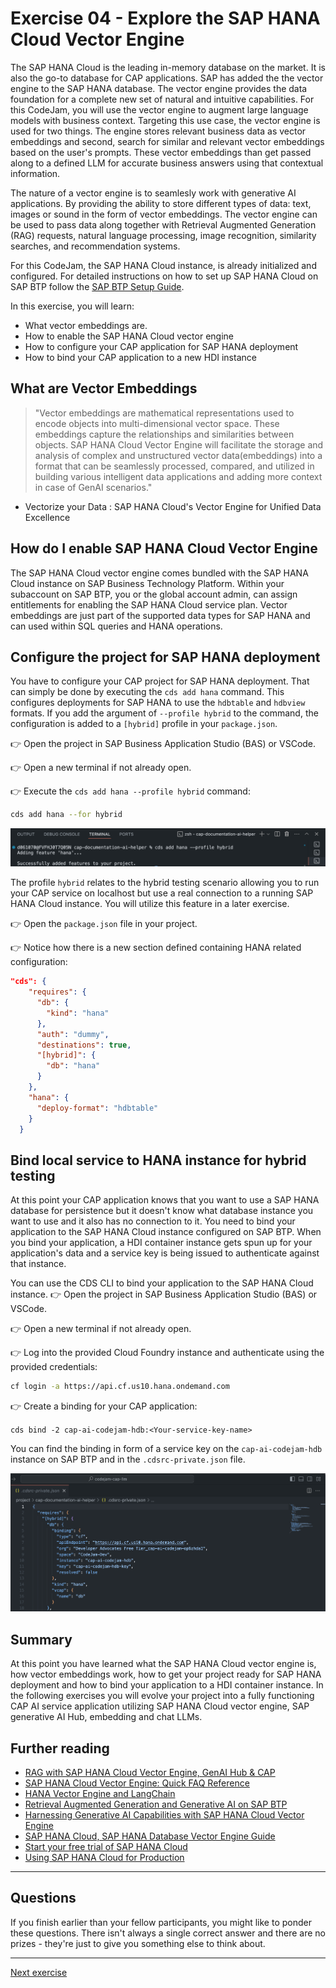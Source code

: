 # Exercise 04 - Explore the SAP HANA Cloud Vector Engine

The SAP HANA Cloud is the leading in-memory database on the market. It is also the go-to database for CAP applications. SAP has added the the vector engine to the SAP HANA database. The vector engine provides the data foundation for a complete new set of natural and intuitive capabilities. For this CodeJam, you will use the vector engine to augment large language models with business context. Targeting this use case, the vector engine is used for two things. The engine stores relevant business data as vector embeddings and second, search for similar and relevant vector embeddings based on the user's prompts. These vector embeddings than get passed along to a defined LLM for accurate business answers using that contextual information.

The nature of a vector engine is to seamlesly work with generative AI applications. By providing the ability to store different types of data: text, images or sound in the form of vector embeddings. The vector engine can be used to pass data along together with Retrieval Augmented Generation (RAG) requests, natural language processing, image recognition, similarity searches, and recommendation systems.

For this CodeJam, the SAP HANA Cloud instance, is already initialized and configured. For detailed instructions on how to set up SAP HANA Cloud on SAP BTP follow the [SAP BTP Setup Guide](../../btp-setup-guide.md).

In this exercise, you will learn:

* What vector embeddings are.
* How to enable the SAP HANA Cloud vector engine
* How to configure your CAP application for SAP HANA deployment
* How to bind your CAP application to a new HDI instance

## What are Vector Embeddings

> "Vector embeddings are mathematical representations used to encode objects into multi-dimensional vector space. These embeddings capture the relationships and similarities between objects. SAP HANA Cloud Vector Engine will facilitate the storage and analysis of complex and unstructured vector data(embeddings) into a format that can be seamlessly processed, compared, and utilized in building various intelligent data applications and adding more context in case of GenAI scenarios."
- Vectorize your Data : SAP HANA Cloud's Vector Engine for Unified Data Excellence

## How do I enable SAP HANA Cloud Vector Engine

The SAP HANA Cloud vector engine comes bundled with the SAP HANA Cloud instance on SAP Business Technology Platform. Within your subaccount on SAP BTP, you or the global account admin, can assign entitlements for enabling the SAP HANA Cloud service plan.
Vector embeddings are just part of the supported data types for SAP HANA and can used within SQL queries and HANA operations.

## Configure the project for SAP HANA deployment

You have to configure your CAP project for SAP HANA deployment. That can simply be done by executing the `cds add hana` command. This configures deployments for SAP HANA to use the `hdbtable` and `hdbview` formats. If you add the argument of `--profile hybrid` to the command, the configuration is added to a `[hybrid]` profile in your `package.json`.

👉 Open the project in SAP Business Application Studio (BAS) or VSCode.

👉 Open a new terminal if not already open.

👉 Execute the `cds add hana --profile hybrid` command:

```bash
cds add hana --for hybrid
```

![explore-sap-hana-cloud-vector-engine-add-hana](./assets/01-explore-sap-hana-cloud-vector-engine-add-hana.png)

The profile `hybrid` relates to the hybrid testing scenario allowing you to run your CAP service on localhost but use a real connection to a running SAP HANA Cloud instance. You will utilize this feature in a later exercise.

👉 Open the `package.json` file in your project.

👉 Notice how there is a new section defined containing HANA related configuration:

```JSON
"cds": {
    "requires": {
      "db": {
        "kind": "hana"
      },
      "auth": "dummy",
      "destinations": true,
      "[hybrid]": {
        "db": "hana"
      }
    },
    "hana": {
      "deploy-format": "hdbtable"
    }
  }
```

## Bind local service to HANA instance for hybrid testing

At this point your CAP application knows that you want to use a SAP HANA database for persistence but it doesn't know what database instance you want to use and it also has no connection to it. You need to bind your application to the SAP HANA Cloud instance configured on SAP BTP. When you bind your application, a HDI container instance gets spun up for your application's data and a service key is being issued to authenticate against that instance.

You can use the CDS CLI to bind your application to the SAP HANA Cloud instance.
👉 Open the project in SAP Business Application Studio (BAS) or VSCode.

👉 Open a new terminal if not already open.

👉 Log into the provided Cloud Foundry instance and authenticate using the provided credentials:

```bash
cf login -a https://api.cf.us10.hana.ondemand.com
```

👉 Create a binding for your CAP application:

`cds bind -2 cap-ai-codejam-hdb:<Your-service-key-name>`

You can find the binding in form of a service key on the `cap-ai-codejam-hdb` instance on SAP BTP and in the `.cdsrc-private.json` file.

![explore-sap-hana-cloud-vector-engine-binding-config](./assets/02-explore-sap-hana-cloud-vector-engine-binding-config.png)

## Summary

At this point you have learned what the SAP HANA Cloud vector engine is, how vector embeddings work, how to get your project ready for SAP HANA deployment and how to bind your application to a HDI container instance. In the following exercises you will evolve your project into a fully functioning CAP AI service application utilizing SAP HANA Cloud vector engine, SAP generative AI Hub, embedding and chat LLMs.

## Further reading

* [RAG with SAP HANA Cloud Vector Engine, GenAI Hub & CAP](https://community.sap.com/t5/technology-blogs-by-sap/rag-with-sap-hana-cloud-vector-engine-genai-hub-amp-cap/ba-p/13700459)
* [SAP HANA Cloud Vector Engine: Quick FAQ Reference](https://community.sap.com/t5/technology-blogs-by-sap/sap-hana-cloud-vector-engine-quick-faq-reference/ba-p/13675212)
* [HANA Vector Engine and LangChain](https://community.sap.com/t5/technology-blogs-by-sap/hana-vector-engine-and-langchain/ba-p/13636959)
* [Retrieval Augmented Generation and Generative AI on SAP BTP
](https://discovery-center.cloud.sap/refArchDetail/ref-arch-open-ai)
* [Harnessing Generative AI Capabilities with SAP HANA Cloud Vector Engine
](https://discovery-center.cloud.sap/missiondetail/4405/4691/?tab=overview)
* [SAP HANA Cloud, SAP HANA Database Vector Engine Guide](https://help.sap.com/docs/hana-cloud-database/sap-hana-cloud-sap-hana-database-vector-engine-guide/sap-hana-cloud-sap-hana-database-vector-engine-guide?locale=en-US)
* [Start your free trial of SAP HANA Cloud](https://www.sap.com/products/technology-platform/hana/trial.html)
* [Using SAP HANA Cloud for Production
](https://cap.cloud.sap/docs/guides/databases-hana)

---

## Questions

If you finish earlier than your fellow participants, you might like to ponder these questions. There isn't always a single correct answer and there are no prizes - they're just to give you something else to think about.

---

[Next exercise](../05-explore-destination-service/README.md)
